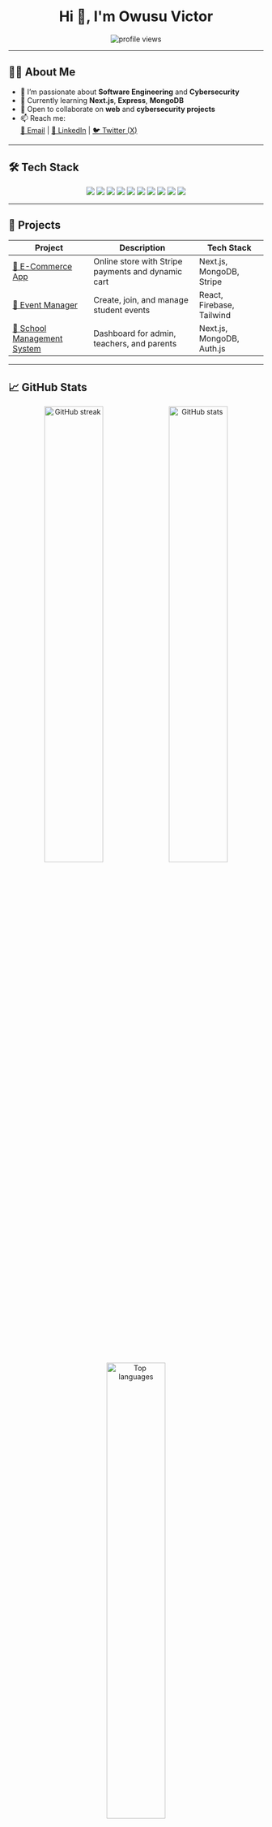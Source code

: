 <h1 align="center">Hi 👋, I'm Owusu Victor</h1>

<p align="center">
  <img src="https://komarev.com/ghpvc/?username=owusuvictorjnr&label=Profile%20views&color=0e75b6&style=flat" alt="profile views"/>
</p>

---

## 👨‍💻 About Me

- 🎯 I’m passionate about **Software Engineering** and **Cybersecurity**
- 🌱 Currently learning **Next.js**, **Express**, **MongoDB**
- 🤝 Open to collaborate on **web** and **cybersecurity projects**
- 📫 Reach me:  
  [📧 Email](mailto:owusuvictor80@gmail.com) | [💼 LinkedIn](https://linkedin.com/in/owusuvictor) | [🐦 Twitter (X)](https://x.com/owusuvictorjnr)

---

## 🛠️ Tech Stack

<p align="center">
  <img src="https://img.shields.io/badge/JavaScript-F7DF1E?style=for-the-badge&logo=javascript&logoColor=black"/>
  <img src="https://img.shields.io/badge/React-20232A?style=for-the-badge&logo=react&logoColor=61DAFB"/>
  <img src="https://img.shields.io/badge/Next.js-000000?style=for-the-badge&logo=nextdotjs&logoColor=white"/>
  <img src="https://img.shields.io/badge/Express.js-404D59?style=for-the-badge"/>
  <img src="https://img.shields.io/badge/MongoDB-4EA94B?style=for-the-badge&logo=mongodb&logoColor=white"/>
  <img src="https://img.shields.io/badge/Firebase-ffca28?style=for-the-badge&logo=firebase&logoColor=black"/>
  <img src="https://img.shields.io/badge/TailwindCSS-06B6D4?style=for-the-badge&logo=tailwindcss&logoColor=white"/>
  <img src="https://img.shields.io/badge/Git-F05032?style=for-the-badge&logo=git&logoColor=white"/>
  <img src="https://img.shields.io/badge/VS%20Code-007ACC?style=for-the-badge&logo=visualstudiocode&logoColor=white"/>
  <img src="https://img.shields.io/badge/GCP-4285F4?style=for-the-badge&logo=googlecloud&logoColor=white"/>
</p>

---

## 🚀 Projects

| Project | Description | Tech Stack |
|--------|-------------|------------|
| [🛒 E-Commerce App](https://github.com/owusuvictorjnr/your-project) | Online store with Stripe payments and dynamic cart | Next.js, MongoDB, Stripe |
| [📅 Event Manager](https://github.com/owusuvictorjnr/event-app) | Create, join, and manage student events | React, Firebase, Tailwind |
| [🏫 School Management System](https://github.com/owusuvictorjnr/school-system) | Dashboard for admin, teachers, and parents | Next.js, MongoDB, Auth.js |

---

## 📈 GitHub Stats

<p align="center">
  <!-- GitHub Streak Stats -->
  <img src="https://github-readme-streak-stats.herokuapp.com?user=owusuvictorjnr&theme=tokyonight&date_format=M%20j%5B%2C%20Y%5D" alt="GitHub streak" width="48%" />

  <!-- GitHub Stats -->
  <img src="https://github-readme-stats.vercel.app/api?username=owusuvictorjnr&show_icons=true&theme=tokyonight&include_all_commits=true&count_private=true" alt="GitHub stats" width="48%" />
</p>

<p align="center">
  <!-- Top Languages -->
  <img src="https://github-readme-stats.vercel.app/api/top-langs/?username=owusuvictorjnr&layout=compact&theme=tokyonight" alt="Top languages" width="48%" />
</p>

<p align="center">
  <!-- GitHub Trophies -->
  <img src="https://github-profile-trophy.vercel.app/?username=owusuvictorjnr&theme=tokyonight&no-frame=true&row=1&column=6" alt="GitHub trophies" />
</p>

---

## 💬 Let's Connect

- 📧 [Email](mailto:owusuvictor80@gmail.com)  
- 💼 [LinkedIn](https://linkedin.com/in/owusuvictor)  
- 🐦 [Twitter (X)](https://x.com/owusuvictorjnr)

---

_⭐️ If you find my work interesting, please give my repositories a star to support!_
